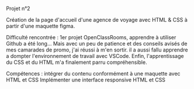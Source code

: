 Projet n°2

Création de la page d'accueil d'une agence de voyage avec HTML & CSS à partir d'une maquette figma.


Difficulté rencontrée : 1er projet OpenClassRooms, apprendre à utiliser Github a été long... Mais avec un peu de patience et des conseils avisés de mes camarades de promo, j'ai réussi à m'en sortir. 
il a aussi fallu apprendre a dompter l'environnement de travail avec VSCode. Enfin, l'apprentissage du CSS et du HTML m'a finalement parru compréhensible. 

Compétences : intégrer du contenu conformément à une maquette avec HTML et CSS
Implémenter une interface responsive HTML et CSS
